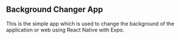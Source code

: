 ## Background Changer App

This is the simple app which is used to change the background of the application or web using React Native with Expo.